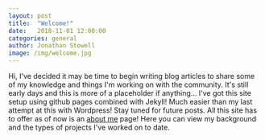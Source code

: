 ```yaml
---
layout: post
title:  "Welcome!"
date:   2018-11-01 12:00:00
categories: general
author: Jonathan Stowell
image: /img/welcome.jpg
---
```

Hi, I've decided it may be time to begin writing blog articles to share some of my knowledge and things I'm working on with the community. It's still early days and this is more of a placeholder if anything... I've got this site setup using github pages combined with Jekyll! Much easier than my last attempt at this with Wordpress! Stay tuned for future posts. All this site has to offer as of now is an [about me](/about) page! Here you can view my background and the types of projects I've worked on to date.